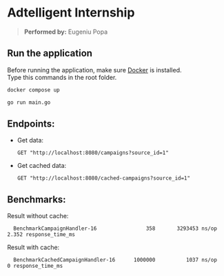 # Adtelligent Internship

> **Performed by:** Eugeniu Popa

## Run the application

Before running the application, make sure [Docker](https://www.docker.com/) is installed.  
Type this commands in the root folder.

```bash
docker compose up
```

```bash
go run main.go  
```

## Endpoints:

- Get data:

  ```
  GET "http://localhost:8080/campaigns?source_id=1"
  ```

- Get cached data:

  ```
  GET "http://localhost:8080/cached-campaigns?source_id=1"
  ```

## Benchmarks:
Result without cache:
```
  BenchmarkCampaignHandler-16          	     358	   3293453 ns/op	         2.352 response_time_ms
```

Result with cache:
```
  BenchmarkCachedCampaignHandler-16    	 1000000	      1037 ns/op	         0 response_time_ms
```
